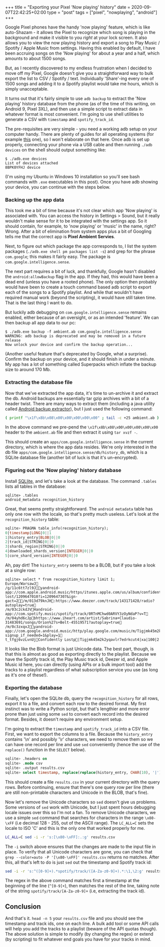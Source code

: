 +++
title = "Exporting your Pixel 'Now playing' history"
date = 2020-09-07T22:42:25+02:00
type = "post"
tags = ["pixel", "nowplaying", "android"]
+++

Google Pixel phones have the handy 'now playing' feature, which is like auto-Shazam - it allows the Pixel to recognize which song is playing in the background and make it visible to you *right* at your lock screen. It also allows you to view the now playing history and export a song to Play Music / Spotify / Apple Music from settings. Having this enabled by default, I have been accruing songs on the 'Now playing' for about a year and a half, which amounts to about 1500 songs.

But, as I recently discovered to my endless frustration when I decided to move off my Pixel, Google doesn't give you a straightforward way to bulk export the list to CSV / Spotify / text. Individually 'Share'-ing every one of 1500 songs and adding it to a Spotify playlist would take me hours, which is simply unacceptable. 

It turns out that it's fairly simple to use `adb backup` to extract the 'Now playing' history database from the phone (as of the time of this writing, on Android 9, Pixel 3XL), and then use a simple script to extract data in whatever format is most convenient. I'm going to use shell utilities to generate a CSV with `timestamp` and `spotify_track_id`.

The pre-requisites are very simple - you need a working adb setup on your computer handy. There are plenty of guides for all operating systems (for example [this](https://www.xda-developers.com/install-adb-windows-macos-linux/) one), so I won't elaborate on that here. Once adb is set up properly, connecting your phone via a USB cable and then running `./adb devices` on the shell should output something like:

```
$ ./adb.exe devices
List of devices attached
8BPK0YFHJ device
```

(I'm using my Ubuntu in Windows 10 installation so you'll see bash commands with `.exe` executables in this post). Once you have adb showing your device, you can continue with the steps below.

### Backing up the app data
This took me a bit of time because it's not clear which app 'Now playing' is associated with. You can access the history in Settings > Sound, but it really wouldn't make sense for it to be integrated with the settings app. So it should contain, for example, to 'now playing' or 'music' in the name, right? Wrong. After a bit of elimination from system apps plus a bit of Googling tells me that the correct app is **Pixel Ambient Servies**.

Next, to figure out which package the app corresponds to, I list the system packages (`./adb.exe shell pm packages list -s`) and grep for the phrase `com.google`; this makes it fairly easy. The package is `com.google.intelligence.sense`.

The next part requires a bit of luck, and thankfully, Google hasn't disabled the `android:allowBackup` flag in the app. If they had, this would have been a dead end (unless you have a rooted phone). The only option then probably would have been to create a touch command based adb script to export each of the songs to a Spotify playlist. And while that wouldn't have required manual work (beyond the scripting), it would have still taken time. That is the last thing I want to do. 

But luckily adb debugging on `com.google.intelligence.sense` remains enabled, either because of an oversight, or as an intended 'feature'. We can then backup all app data to our pc:

```
$ ./adb.exe backup -f ambient.ab com.google.intelligence.sense
WARNING: adb backup is deprecated and may be removed in a future release
Now unlock your device and confirm the backup operation...
```

(Another useful feature that's deprecated by Google, what a surprise). Confirm the backup on your device, and it should finish in under a minute. My app has a lot of something called Superpacks which inflate the backup size to around 170 Mb.

### Extracting the database file
Now that we've extracted the app data, it's time to un-archive it and extract the db. Android backups are essentially tar gzip archives with a bit of a header twist. There are many ways to extract them (including a java utility called [Android backup extractor](https://github.com/nelenkov/android-backup-extractor)), but I just used the following command:

```sh
( printf "\x1f\x8b\x08\x00\x00\x00\x00\x00" ; tail -c +25 ambient.ab ) | tar xfvz -
```

In the above command we pre-pend the `\x1f\x8b\x08\x00\x00\x00\x00\x00` header to the `ambient.ab` file and then extract it using `tar xvzf -`.

This should create an `apps/com.google.intelligence.sense` in the current directory, which is where the app data resides. We're only interested in the db file `apps/com.google.intelligence.sense/db/history_db`, which is a SQLite database file (another bit of luck is that it's un-encrypted).

### Figuring out the 'Now playing' history database
Install [SQLlite](https://www.sqlite.org/download.html), and let's take a look at the database. The command `.tables` lists all tables in the database:

```
sqlite> .tables
android_metadata recognition_history
```

Great, that seems pretty straightforward. The `android metadata` table has only one row with the locale, so that's pretty much useless. Let's look at the `recognition_history` table:

```sql
sqlite> PRAGMA table_info(recognition_history);
0|timestamp|LONG|0||1
1|history_entry|BLOB|0||0
2|track_id|STRING|0||0
3|shards_region|STRING|0||0
4|downloaded_shards_version|INTEGER|0||0
5|core_shard_version|INTEGER|0||0
```

Ah, pay dirt! The `history_entry` seems to be a BLOB, but if you take a look at a single row:

```
sqlite> select * from recognition_history limit 1;
Europe/WarsawJ
/g/11c6tt7zl9Jyandroid-app://com.apple.android.music/https/itunes.apple.com/us/album/confidently-lost/1209647010?i=1209647307&ign-gact=2/m/013d79knJH:https://www.deezer.com/track/143171428/radio?autoplay=true
/m/03c2ckdJVHandroid-app://com.spotify.music/spotify/track/0RTnMChwd0ARVY3zOyNdaP?v=T
/m/04yhd6cJpbhttps://www.iheart.com/artist/Sabrina+Claudio-31483691/songs/Orion%27s+Belt-45519571?autoplay=true
/m/0c3zxqxJyandroid-app://com.google.android.music/http/play.google.com/music/m/Tigjmk45m2k2yqavlr7edrkcut4?signup_if_needed=1&play=1
t_tfgj6vzLvnUjConfidently Lostp|Tigjmk45m2k2yqavlr7edrkcut4|xa|100|2
```

It looks like the Blob format is just Unicode data. The best part, though, is that this is almost as good as exporting directly to the playlist. Because we have the Spotify track id, the Play Music track id, Deezer id, and Apple Music id here, you can directly (using APIs or a bulk import tool) add the tracks to a playlist regardless of what subscription service you use (as long as it's one of these!). 

### Exporting the database
Finally, let's open the SQLite db, query the `recognition_history` for all rows, export it to a file, and convert each row to the desired format. My first instinct was to write a Python script, but that's lengthier and more error prone than just using some `sed` to convert each record into the desired format. Besides, it doesn't require any environment setup.

I'm going to extract the `timestamp` and `spotify_track_id` into a CSV file. First, we want to export the columns to a file. Because the `history_entry` contains '\n' and possibly '\r' characters, we need to remove them so we can have one record per line and use `sed` conveniently (hence the use of the `replace()` function in the `SELECT` below).

```sql
sqlite> .headers on
sqlite> .mode csv
sqlite> .output results.csv
sqlite> select timestamp, replace(replace(history_entry, CHAR(10), '|'), CHAR(13), '|') as spotify_track_id from recognition_history;
```

This should create a file `results.csv` in your current directory with the query rows. Before continuing, ensure that there's one query row per line (there are still non-printable characters and Unicode in the BLOB, that's fine).

Now let's remove the Unicode characters so `sed` doesn't give us problems. Some versions of `sed` work with Unicode, but I just spent hours debugging locale issues over this so I'm not a fan. To remove Unicode characters, we use a simple `sed` command that searches for characters in the range `\x80-\xFF` (i.e decimal 128 - 255, out of the ASCII range). The `LC_ALL=C` sets the locale to ISO 'C' and this is the only one that worked properly for me.

```sh
LC_ALL=C sed -i -r 's:[\x80-\xFF]:.:g' results.csv
```

The `-i` switch above ensures that the changes are made to the input file in place. To verify that all Unicode characters are gone, you can check that `grep --color=auto -P '[\x80-\xFF]' results.csv` returns no matches. After this, all that's left to do is just `sed` out the timestamp and Spotify track id:

```sh
sed -i -r 's:^([0-9]+).*spotify/track/([A-Za-z0-9]+).*:\1,\2:g' results.csv
```

The regex in the above command matches first a timestamp at the beginning of the line (`^[0-9]+`), then matches the rest of the line, taking note of the string `spotify/track/[A-Za-z0-9]+` (i.e, extracting the track id).

## Conclusion
And that's it. `head -n 5` your `results.csv` file and you should see the timestamp and track ids, one on each line. A bulk add tool or some API calls will help you add the tracks to a playlist (beware of the API quotas though). The above solution is simple to modify (by changing the regex) or extend (by scripting) to fit whatever end goals you have for your tracks in mind.
